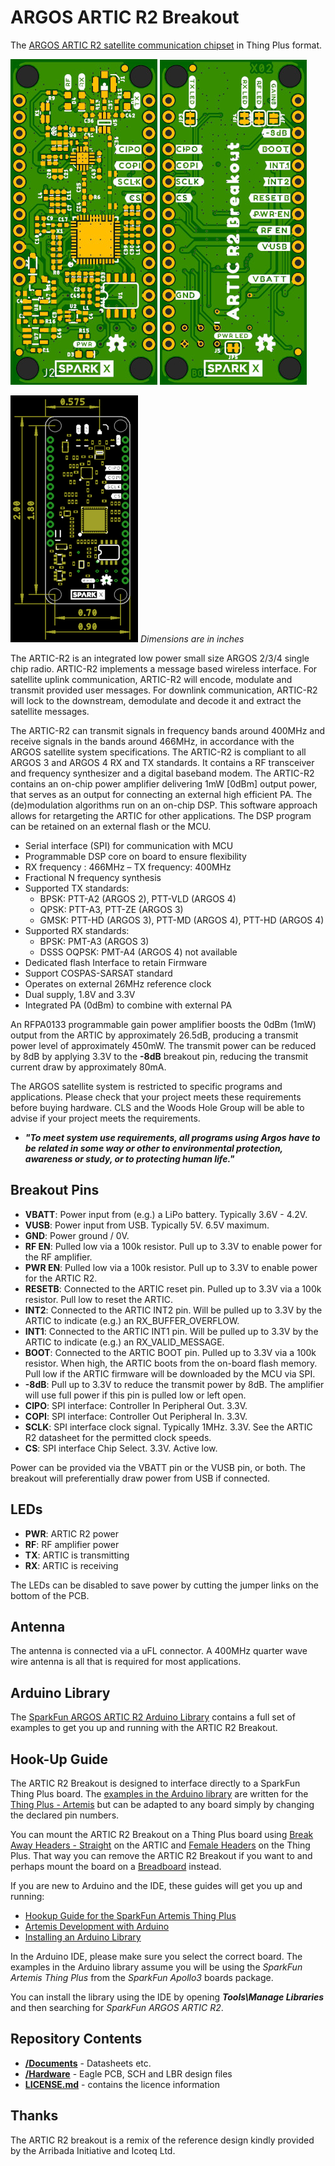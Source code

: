 # ARGOS ARTIC R2 Breakout

The [ARGOS ARTIC R2 satellite communication chipset](https://www.cls-telemetry.com/argos-solutions/argos-products/modems/artic-chipset/#1534863095666-398318f3-c367) in Thing Plus format.

![Top.png](img/Top.JPG)
![Bottom.png](img/Bottom.JPG)

![Dimensions.JPG](img/Dimensions.png)
_Dimensions are in inches_

The ARTIC-R2 is an integrated low power small size ARGOS 2/3/4 single chip radio. ARTIC-R2 implements a message based wireless interface. For satellite uplink communication, ARTIC-R2 will encode, modulate and transmit provided user messages. For downlink communication, ARTIC-R2 will lock to the downstream, demodulate and decode it and extract the satellite messages.

The ARTIC-R2 can transmit signals in frequency bands around 400MHz and receive signals in the bands around 466MHz, in accordance with the ARGOS satellite system specifications. The ARTIC-R2 is compliant to all ARGOS 3 and ARGOS 4 RX and TX standards. It contains a RF transceiver and frequency synthesizer and a digital baseband modem. The ARTIC-R2 contains an on-chip power amplifier delivering 1mW [0dBm] output power, that serves as an output for connecting an external high efficient PA. The (de)modulation algorithms run on an on-chip DSP. This software approach allows for retargeting the ARTIC for other applications. The DSP program can be retained on an external flash or the MCU.

- Serial interface (SPI) for communication with MCU
- Programmable DSP core on board to ensure flexibility
- RX frequency : 466MHz – TX frequency: 400MHz
- Fractional N frequency synthesis
- Supported TX standards:
  - BPSK: PTT-A2 (ARGOS 2), PTT-VLD (ARGOS 4)
  - QPSK: PTT-A3, PTT-ZE (ARGOS 3)
  - GMSK: PTT-HD (ARGOS 3), PTT-MD (ARGOS 4), PTT-HD (ARGOS 4)
- Supported RX standards:
  - BPSK: PMT-A3 (ARGOS 3)
  - DSSS OQPSK: PMT-A4 (ARGOS 4) not available
- Dedicated flash Interface to retain Firmware
- Support COSPAS-SARSAT standard
- Operates on external 26MHz reference clock
- Dual supply, 1.8V and 3.3V
- Integrated PA (0dBm) to combine with external PA

An RFPA0133 programmable gain power amplifier boosts the 0dBm (1mW) output from the ARTIC by approximately 26.5dB, producing a transmit power level of approximately 450mW. The transmit power can be reduced by 8dB by applying 3.3V to the **-8dB** breakout pin, reducing the transmit current draw by approximately 80mA.

The ARGOS satellite system is restricted to specific programs and applications. Please check that your project meets these requirements before buying hardware. CLS and the Woods Hole Group will be able to advise if your project meets the requirements.
- _**"To meet system use requirements, all programs using Argos have to be related in some way or other to environmental protection, awareness or study, or to protecting human life."**_

## Breakout Pins

- **VBATT**: Power input from (e.g.) a LiPo battery. Typically 3.6V - 4.2V.
- **VUSB**: Power input from USB. Typically 5V. 6.5V maximum.
- **GND**: Power ground / 0V.
- **RF EN**: Pulled low via a 100k resistor. Pull up to 3.3V to enable power for the RF amplifier.
- **PWR EN**: Pulled low via a 100k resistor. Pull up to 3.3V to enable power for the ARTIC R2.
- **RESETB**: Connected to the ARTIC reset pin. Pulled up to 3.3V via a 100k resistor. Pull low to reset the ARTIC.
- **INT2**: Connected to the ARTIC INT2 pin. Will be pulled up to 3.3V by the ARTIC to indicate (e.g.) an RX_BUFFER_OVERFLOW.
- **INT1**: Connected to the ARTIC INT1 pin. Will be pulled up to 3.3V by the ARTIC to indicate (e.g.) an RX_VALID_MESSAGE.
- **BOOT**: Connected to the ARTIC BOOT pin. Pulled up to 3.3V via a 100k resistor. When high, the ARTIC boots from the on-board flash memory. Pull low if the ARTIC firmware will be downloaded by the MCU via SPI.
- **-8dB**: Pull up to 3.3V to reduce the transmit power by 8dB. The amplifier will use full power if this pin is pulled low or left open.
- **CIPO**: SPI interface: Controller In Peripheral Out. 3.3V.
- **COPI**: SPI interface: Controller Out Peripheral In. 3.3V.
- **SCLK**: SPI interface clock signal. Typically 1MHz. 3.3V. See the ARTIC R2 datasheet for the permitted clock speeds.
- **CS**: SPI interface Chip Select. 3.3V. Active low.

Power can be provided via the VBATT pin or the VUSB pin, or both. The breakout will preferentially draw power from USB if connected.

## LEDs

- **PWR**: ARTIC R2 power
- **RF**: RF amplifier power
- **TX**: ARTIC is transmitting
- **RX**: ARTIC is receiving

The LEDs can be disabled to save power by cutting the jumper links on the bottom of the PCB.

## Antenna

The antenna is connected via a uFL connector. A 400MHz quarter wave wire antenna is all that is required for most applications.

## Arduino Library

The [SparkFun ARGOS ARTIC R2 Arduino Library](https://github.com/sparkfun/SparkFun_ARGOS_ARTIC_R2_Arduino_Library) contains a full set of examples
to get you up and running with the ARTIC R2 Breakout.

## Hook-Up Guide

The ARTIC R2 Breakout is designed to interface directly to a SparkFun Thing Plus board. The
[examples in the Arduino library](https://github.com/sparkfun/SparkFun_ARGOS_ARTIC_R2_Arduino_Library/tree/master/examples) are written for the
[Thing Plus - Artemis](https://www.sparkfun.com/products/15574) but can be adapted to any board simply by changing the declared pin numbers.

You can mount the ARTIC R2 Breakout on a Thing Plus board using [Break Away Headers - Straight](https://www.sparkfun.com/products/116) on the ARTIC
and [Female Headers](https://www.sparkfun.com/products/115) on the Thing Plus. That way you can remove the ARTIC R2 Breakout if you want to and perhaps
mount the board on a [Breadboard](https://www.sparkfun.com/products/12002) instead.

If you are new to Arduino and the IDE, these guides will get you up and running:
- [Hookup Guide for the SparkFun Artemis Thing Plus](https://learn.sparkfun.com/tutorials/hookup-guide-for-the-sparkfun-artemis-thing-plus)
- [Artemis Development with Arduino](https://learn.sparkfun.com/tutorials/artemis-development-with-arduino)
- [Installing an Arduino Library](https://learn.sparkfun.com/tutorials/installing-an-arduino-library)

In the Arduino IDE, please make sure you select the correct board. The examples in the Arduino library assume you will be using the _SparkFun Artemis Thing Plus_
from the _SparkFun Apollo3_ boards package.

You can install the library using the IDE by opening _**Tools\Manage Libraries**_ and then searching for _SparkFun ARGOS ARTIC R2_.

## Repository Contents

- [**/Documents**](./Documents) - Datasheets etc.
- [**/Hardware**](./Hardware) - Eagle PCB, SCH and LBR design files
- [**LICENSE.md**](./LICENSE,md) - contains the licence information

## Thanks

The ARTIC R2 breakout is a remix of the reference design kindly provided by the Arribada Initiative and Icoteq Ltd.
